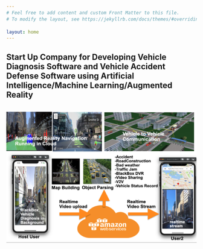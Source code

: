 ```yaml
---
# Feel free to add content and custom Front Matter to this file.
# To modify the layout, see https://jekyllrb.com/docs/themes/#overriding-theme-defaults

layout: home
---
```


## Start Up Company for Developing Vehicle Diagnosis Software and Vehicle Accident Defense Software using Artificial Intelligence/Machine Learning/Augmented Reality 

![totalservice](./assets/images/totalservice.png)
---
